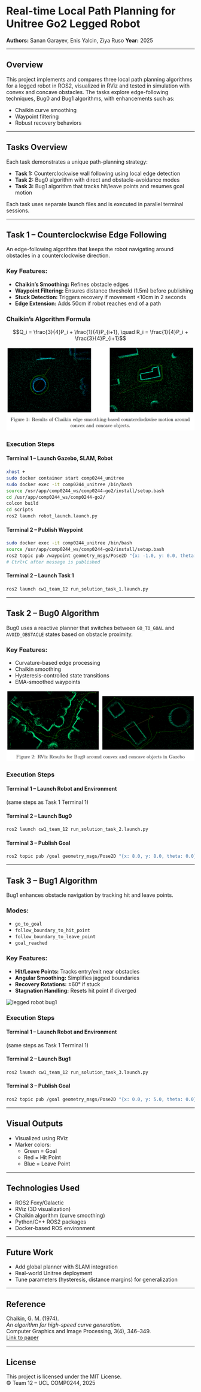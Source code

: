 # Real-time Local Path Planning for Unitree Go2 Legged Robot

**Authors:** Sanan Garayev, Enis Yalcin, Ziya Ruso 
**Year:** 2025

---

## Overview

This project implements and compares three local path planning algorithms for a legged robot in ROS2, visualized in RViz and tested in simulation with convex and concave obstacles. The tasks explore edge-following techniques, Bug0 and Bug1 algorithms, with enhancements such as:

- Chaikin curve smoothing  
- Waypoint filtering  
- Robust recovery behaviors  

---

## Tasks Overview

Each task demonstrates a unique path-planning strategy:

- **Task 1:** Counterclockwise wall following using local edge detection  
- **Task 2:** Bug0 algorithm with direct and obstacle-avoidance modes  
- **Task 3:** Bug1 algorithm that tracks hit/leave points and resumes goal motion  

Each task uses separate launch files and is executed in parallel terminal sessions.

---

## Task 1 – Counterclockwise Edge Following

An edge-following algorithm that keeps the robot navigating around obstacles in a counterclockwise direction.

### Key Features:
- **Chaikin’s Smoothing:** Refines obstacle edges
- **Waypoint Filtering:** Ensures distance threshold (1.5m) before publishing
- **Stuck Detection:** Triggers recovery if movement <10cm in 2 seconds
- **Edge Extension:** Adds 50cm if robot reaches end of a path

### Chaikin’s Algorithm Formula
```math
Q_i = \frac{3}{4}P_i + \frac{1}{4}P_{i+1}, \quad R_i = \frac{1}{4}P_i + \frac{3}{4}P_{i+1}
```
![legged robot counterclockwise motion](images/task1_chaikin.png)

### Execution Steps

#### Terminal 1 – Launch Gazebo, SLAM, Robot
```bash
xhost +
sudo docker container start comp0244_unitree
sudo docker exec -it comp0244_unitree /bin/bash
source /usr/app/comp0244_ws/comp0244-go2/install/setup.bash
cd /usr/app/comp0244_ws/comp0244-go2/
colcon build
cd scripts
ros2 launch robot_launch.launch.py
```

#### Terminal 2 – Publish Waypoint
```bash
sudo docker exec -it comp0244_unitree /bin/bash
source /usr/app/comp0244_ws/comp0244-go2/install/setup.bash
ros2 topic pub /waypoint geometry_msgs/Pose2D "{x: -1.0, y: 0.0, theta: 0.0}" -r 1
# Ctrl+C after message is published
```

#### Terminal 2 – Launch Task 1
```bash
ros2 launch cw1_team_12 run_solution_task_1.launch.py
```

---

## Task 2 – Bug0 Algorithm

Bug0 uses a reactive planner that switches between `GO_TO_GOAL` and `AVOID_OBSTACLE` states based on obstacle proximity.

### Key Features:
- Curvature-based edge processing
- Chaikin smoothing
- Hysteresis-controlled state transitions
- EMA-smoothed waypoints

![legged robot bug0](images/task2_bug0.png)

### Execution Steps

#### Terminal 1 – Launch Robot and Environment
(same steps as Task 1 Terminal 1)

#### Terminal 2 – Launch Bug0
```bash
ros2 launch cw1_team_12 run_solution_task_2.launch.py
```

#### Terminal 3 – Publish Goal
```bash
ros2 topic pub /goal geometry_msgs/Pose2D "{x: 8.0, y: 8.0, theta: 0.0}"
```

---

## Task 3 – Bug1 Algorithm

Bug1 enhances obstacle navigation by tracking hit and leave points.

### Modes:
- `go_to_goal`
- `follow_boundary_to_hit_point`
- `follow_boundary_to_leave_point`
- `goal_reached`

### Key Features:
- **Hit/Leave Points:** Tracks entry/exit near obstacles
- **Angular Smoothing:** Simplifies jagged boundaries
- **Recovery Rotations:** ±60° if stuck
- **Stagnation Handling:** Resets hit point if diverged

![legged robot bug1](images/task2_bug1.png)

### Execution Steps

#### Terminal 1 – Launch Robot and Environment
(same steps as Task 1 Terminal 1)

#### Terminal 2 – Launch Bug1
```bash
ros2 launch cw1_team_12 run_solution_task_3.launch.py
```

#### Terminal 3 – Publish Goal
```bash
ros2 topic pub /goal geometry_msgs/Pose2D "{x: 0.0, y: 5.0, theta: 0.0}"
```

---

## Visual Outputs

- Visualized using RViz
- Marker colors:
  - Green = Goal  
  - Red = Hit Point  
  - Blue = Leave Point  

---

## Technologies Used

- ROS2 Foxy/Galactic
- RViz (3D visualization)
- Chaikin algorithm (curve smoothing)
- Python/C++ ROS2 packages
- Docker-based ROS environment

---

## Future Work

- Add global planner with SLAM integration
- Real-world Unitree deployment
- Tune parameters (hysteresis, distance margins) for generalization

---

## Reference

Chaikin, G. M. (1974).  
*An algorithm for high-speed curve generation*.  
Computer Graphics and Image Processing, 3(4), 346–349.  
[Link to paper](https://www.sciencedirect.com/science/article/pii/0146664X74900288)

---

## License

This project is licensed under the MIT License.  
© Team 12 – UCL COMP0244, 2025
